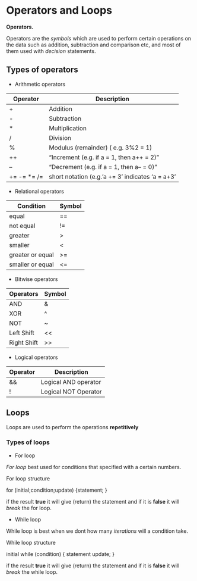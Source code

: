 # Operators and Loops

__Operators.__

Operators are the *symbols* which are used to perform certain operations on the data such as addition, subtraction and comparison etc, and most of them used with *decision* statements.

## Types of operators

* Arithmetic operators

|  Operator|  Description                                               |
|-----------|---------------------------|
| +|Addition|
|-|Subtraction|
|*|Multiplication|
|/|Division|
|%|Modulus (remainder) ( e.g. 3%2 = 1)|
|++|“Increment (e.g. if a = 1, then a++ = 2)”|
|–|“Decrement (e.g. if a = 1, then a– = 0)”|
|+= -= *= /=|short notation (e.g.’a += 3’ indicates ‘a = a+3’|

* Relational operators

|Condition|Symbol|
|----------------------------|----------------|
|equal|== |
|not equal|!= |
| greater|> |
|smaller|< |
| greater or equal |>= |
|smaller or equal|<= |

* Bitwise operators

|Operators|Symbol|
|-----------------|-------------|
|AND|& |
|XOR|^ |
|NOT|~ |
|Left Shift|<< |
|Right Shift|>> |

* Logical operators

|Operator|Description|
|----------------|---------------|
|&&|Logical AND operator|
| ! |Logical NOT Operator |

## Loops

Loops are used to perform the operations __repetitively__

### Types of loops

* For loop

*For loop* best used for conditions that specified with a certain numbers.

 For loop structure

 for (initial;condition;update)
 {statement;
 }

 if the result __true__ it will give (return) the statement
 and if it is __false__ it will _break_ the for loop.

* While loop

While loop is best when we dont how many _iterations_ will a condition take.

While loop structure

initial
while (condition)
{
statement
update;
}

if the result __true__ it will give (return) the statement
 and if it is __false__ it will _break_ the while loop.
